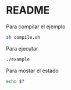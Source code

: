 # README

Para compilar el ejemplo

```sh
sh compile.sh
```

Para ejecutar

```sh
./example
```

Para mostar el estado

```sh
echo $?
```
